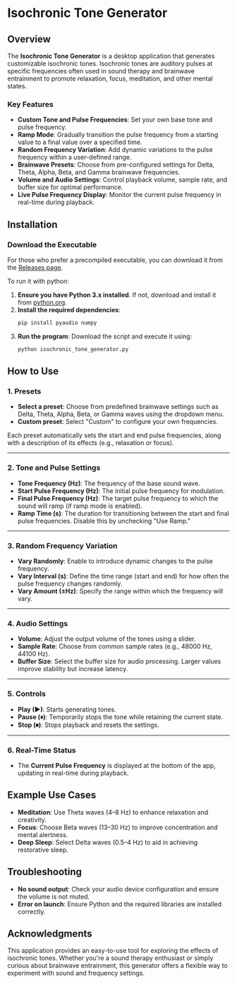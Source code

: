 # Isochronic Tone Generator

## Overview

The **Isochronic Tone Generator** is a desktop application that generates customizable isochronic tones. Isochronic tones are auditory pulses at specific frequencies often used in sound therapy and brainwave entrainment to promote relaxation, focus, meditation, and other mental states.

### Key Features

- **Custom Tone and Pulse Frequencies**: Set your own base tone and pulse frequency.
- **Ramp Mode**: Gradually transition the pulse frequency from a starting value to a final value over a specified time.
- **Random Frequency Variation**: Add dynamic variations to the pulse frequency within a user-defined range.
- **Brainwave Presets**: Choose from pre-configured settings for Delta, Theta, Alpha, Beta, and Gamma brainwave frequencies.
- **Volume and Audio Settings**: Control playback volume, sample rate, and buffer size for optimal performance.
- **Live Pulse Frequency Display**: Monitor the current pulse frequency in real-time during playback.

## Installation

### Download the Executable
For those who prefer a precompiled executable, you can download it from the [Releases page](https://github.com/jdolinschi/Isochronator/releases/tag/v1.0.0).

To run it with python:

1. **Ensure you have Python 3.x installed**. If not, download and install it from [python.org](https://www.python.org/).
2. **Install the required dependencies**:
   ```bash
   pip install pyaudio numpy
   ```
3. **Run the program**:
   Download the script and execute it using:
   ```bash
   python isochronic_tone_generator.py
   ```

## How to Use

### 1. **Presets**

- **Select a preset**: Choose from predefined brainwave settings such as Delta, Theta, Alpha, Beta, or Gamma waves using the dropdown menu.
- **Custom preset**: Select "Custom" to configure your own frequencies.

Each preset automatically sets the start and end pulse frequencies, along with a description of its effects (e.g., relaxation or focus).

---

### 2. **Tone and Pulse Settings**

- **Tone Frequency (Hz)**: The frequency of the base sound wave.
- **Start Pulse Frequency (Hz)**: The initial pulse frequency for modulation.
- **Final Pulse Frequency (Hz)**: The target pulse frequency to which the sound will ramp (if ramp mode is enabled).
- **Ramp Time (s)**: The duration for transitioning between the start and final pulse frequencies. Disable this by unchecking "Use Ramp."

---

### 3. **Random Frequency Variation**

- **Vary Randomly**: Enable to introduce dynamic changes to the pulse frequency.
- **Vary Interval (s)**: Define the time range (start and end) for how often the pulse frequency changes randomly.
- **Vary Amount (±Hz)**: Specify the range within which the frequency will vary.

---

### 4. **Audio Settings**

- **Volume**: Adjust the output volume of the tones using a slider.
- **Sample Rate**: Choose from common sample rates (e.g., 48000 Hz, 44100 Hz).
- **Buffer Size**: Select the buffer size for audio processing. Larger values improve stability but increase latency.

---

### 5. **Controls**

- **Play (▶)**: Starts generating tones.
- **Pause (⏸)**: Temporarily stops the tone while retaining the current state.
- **Stop (⏹)**: Stops playback and resets the settings.

---

### 6. **Real-Time Status**

- The **Current Pulse Frequency** is displayed at the bottom of the app, updating in real-time during playback.

## Example Use Cases

- **Meditation**: Use Theta waves (4–8 Hz) to enhance relaxation and creativity.
- **Focus**: Choose Beta waves (13–30 Hz) to improve concentration and mental alertness.
- **Deep Sleep**: Select Delta waves (0.5–4 Hz) to aid in achieving restorative sleep.

## Troubleshooting

- **No sound output**: Check your audio device configuration and ensure the volume is not muted.
- **Error on launch**: Ensure Python and the required libraries are installed correctly.

## Acknowledgments

This application provides an easy-to-use tool for exploring the effects of isochronic tones. Whether you're a sound therapy enthusiast or simply curious about brainwave entrainment, this generator offers a flexible way to experiment with sound and frequency settings.

<script type="text/javascript" src="https://cdnjs.buymeacoffee.com/1.0.0/button.prod.min.js" data-name="bmc-button" data-slug="jdolinschi" data-color="#FFDD00" data-emoji=""  data-font="Poppins" data-text="Buy me a coffee" data-outline-color="#000000" data-font-color="#000000" data-coffee-color="#ffffff" ></script>
